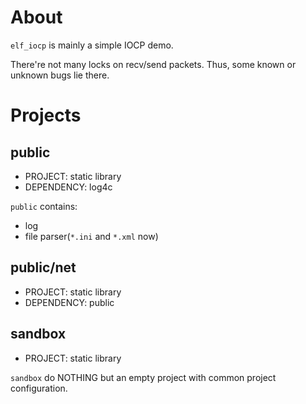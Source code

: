About
=====
`elf_iocp` is mainly a simple IOCP demo.

There're not many locks on recv/send packets. Thus, some known or unknown bugs
lie there.

Projects
========

public
------
 * PROJECT: static library
 * DEPENDENCY: log4c

`public` contains:
 * log
 * file parser(`*.ini` and `*.xml` now)

public/net
----------
 * PROJECT: static library
 * DEPENDENCY: public

sandbox
-------
 * PROJECT: static library

`sandbox` do NOTHING but an empty project with common project configuration.

